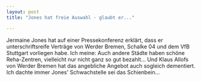 ```yaml
---
layout: post
title: "Jones hat freie Auswahl - glaubt er..."

---
```


Jermaine Jones hat auf einer Pressekonferenz erklärt, dass er unterschriftsreife Verträge von Werder Bremen, Schalke 04 und dem VfB Stuttgart vorliegen habe. Ich meine: Auch andere Städte haben schöne Reha-Zentren, vielleicht nur nicht ganz so gut bezahlt... Und Klaus Allofs von Werder Bremen hat das angebliche Angebot auch sogleich dementiert. Ich dachte immer Jones' Schwachstelle sei das Schienbein...


